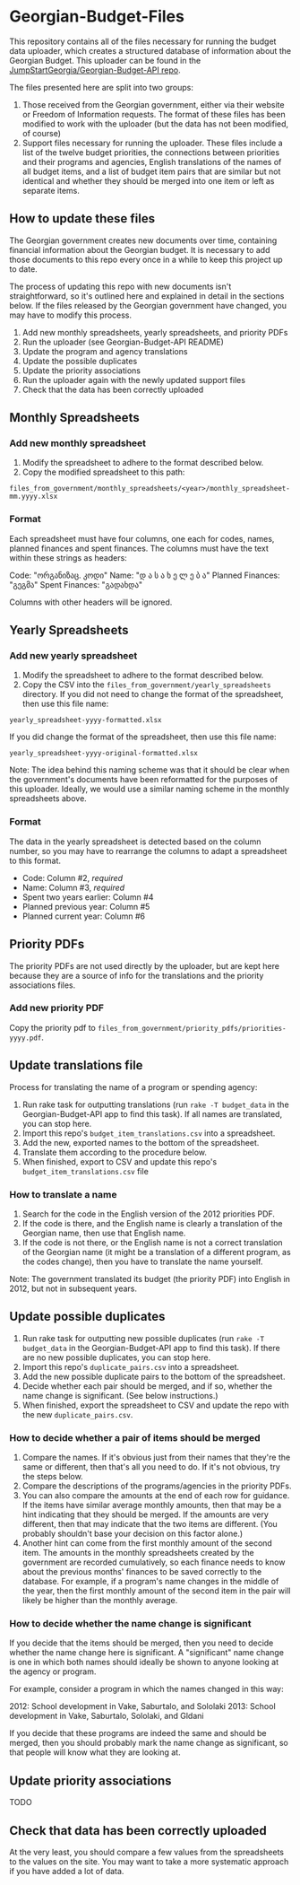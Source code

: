 # Georgian-Budget-Files

This repository contains all of the files necessary for running the budget data uploader, which creates a structured database of information about the Georgian Budget. This uploader can be found in the [JumpStartGeorgia/Georgian-Budget-API repo](https://github.com/JumpStartGeorgia/Georgian-Budget-API/).

The files presented here are split into two groups:
1. Those received from the Georgian government, either via their website or Freedom of Information requests. The format of these files has been modified to work with the uploader (but the data has not been modified, of course)
2. Support files necessary for running the uploader. These files include a list of the twelve budget priorities, the connections between priorities and their programs and agencies, English translations of the names of all budget items, and a list of budget item pairs that are similar but not identical and whether they should be merged into one item or left as separate items.

## How to update these files

The Georgian government creates new documents over time, containing financial information about the Georgian budget. It is necessary to add those documents to this repo every once in a while to keep this project up to date.

The process of updating this repo with new documents isn't straightforward, so it's outlined here and explained in detail in the sections below. If the files released by the Georgian government have changed, you may have to modify this process.

1. Add new monthly spreadsheets, yearly spreadsheets, and priority PDFs
2. Run the uploader (see Georgian-Budget-API README)
3. Update the program and agency translations
4. Update the possible duplicates
5. Update the priority associations
6. Run the uploader again with the newly updated support files
7. Check that the data has been correctly uploaded

## Monthly Spreadsheets

### Add new monthly spreadsheet

1. Modify the spreadsheet to adhere to the format described below.
1. Copy the modified spreadsheet to this path:

`files_from_government/monthly_spreadsheets/<year>/monthly_spreadsheet-mm.yyyy.xlsx`

### Format

Each spreadsheet must have four columns, one each for codes, names, planned finances and spent finances. The columns must have the text within these strings as headers:

Code: "ორგანიზაც. კოდი"
Name: "დ ა ს ა ხ ე ლ ე ბ ა"
Planned Finances: "გეგმა"
Spent Finances: "გადახდა"

Columns with other headers will be ignored.

## Yearly Spreadsheets

### Add new yearly spreadsheet

1. Modify the spreadsheet to adhere to the format described below.
1. Copy the CSV into the `files_from_government/yearly_spreadsheets` directory. If you did not need to change the format of the spreadsheet, then use this file name:

`yearly_spreadsheet-yyyy-formatted.xlsx`

If you did change the format of the spreadsheet, then use this file name:

`yearly_spreadsheet-yyyy-original-formatted.xlsx`

Note: The idea behind this naming scheme was that it should be clear when the government's documents have been reformatted for the purposes of this uploader. Ideally, we would use a similar naming scheme in the monthly spreadsheets above.

### Format

The data in the yearly spreadsheet is detected based on the column number, so you may have to rearrange the columns to adapt a spreadsheet to this format.

- Code: Column #2, *required*
- Name: Column #3, *required*
- Spent two years earlier: Column #4
- Planned previous year: Column #5
- Planned current year: Column #6

## Priority PDFs

The priority PDFs are not used directly by the uploader, but are kept here because they are a source of info for the translations and the priority associations files.

### Add new priority PDF

Copy the priority pdf to `files_from_government/priority_pdfs/priorities-yyyy.pdf`.

## Update translations file

Process for translating the name of a program or spending agency:

1. Run rake task for outputting translations (run `rake -T budget_data` in the Georgian-Budget-API app to find this task). If all names are translated, you can stop here.
1. Import this repo's `budget_item_translations.csv` into a spreadsheet.
1. Add the new, exported names to the bottom of the spreadsheet.
1. Translate them according to the procedure below.
1. When finished, export to CSV and update this repo's `budget_item_translations.csv` file

### How to translate a name

1. Search for the code in the English version of the 2012 priorities PDF.
1. If the code is there, and the English name is clearly a translation of the Georgian name, then use that English name.
1. If the code is not there, or the English name is not a correct translation of the Georgian name (it might be a translation of a different program, as the codes change), then you have to translate the name yourself.

Note: The government translated its budget (the priority PDF) into English in 2012, but not in subsequent years.

## Update possible duplicates

1. Run rake task for outputting new possible duplicates (run `rake -T budget_data` in the Georgian-Budget-API app to find this task). If there are no new possible duplicates, you can stop here.
1. Import this repo's `duplicate_pairs.csv` into a spreadsheet.
1. Add the new possible duplicate pairs to the bottom of the spreadsheet.
1. Decide whether each pair should be merged, and if so, whether the name change is significant. (See below instructions.)
1. When finished, export the spreadsheet to CSV and update the repo with the new `duplicate_pairs.csv`.

### How to decide whether a pair of items should be merged

1. Compare the names. If it's obvious just from their names that they're the same or different, then that's all you need to do. If it's not obvious, try the steps below.
1. Compare the descriptions of the programs/agencies in the priority PDFs.
1. You can also compare the amounts at the end of each row for guidance. If the items have similar average monthly amounts, then that may be a hint indicating that they should be merged. If the amounts are very different, then that may indicate that the two items are different. (You probably shouldn't base your decision on this factor alone.)
1. Another hint can come from the first monthly amount of the second item. The amounts in the monthly spreadsheets created by the government are recorded cumulatively, so each finance needs to know about the previous months' finances to be saved correctly to the database. For example, if a program's name changes in the middle of the year, then the first monthly amount of the second item in the pair will likely be higher than the monthly average.

### How to decide whether the name change is significant

If you decide that the items should be merged, then you need to decide whether the name change here is significant. A "significant" name change is one in which both names should ideally be shown to anyone looking at the agency or program.

For example, consider a program in which the names changed in this way:

2012: School development in Vake, Saburtalo, and Sololaki
2013: School development in Vake, Saburtalo, Sololaki, and Gldani

If you decide that these programs are indeed the same and should be merged, then you should probably mark the name change as significant, so that people will know what they are looking at.

## Update priority associations

TODO

## Check that data has been correctly uploaded

 At the very least, you should compare a few values from the spreadsheets to the values on the site. You may want to take a more systematic approach if you have added a lot of data.
